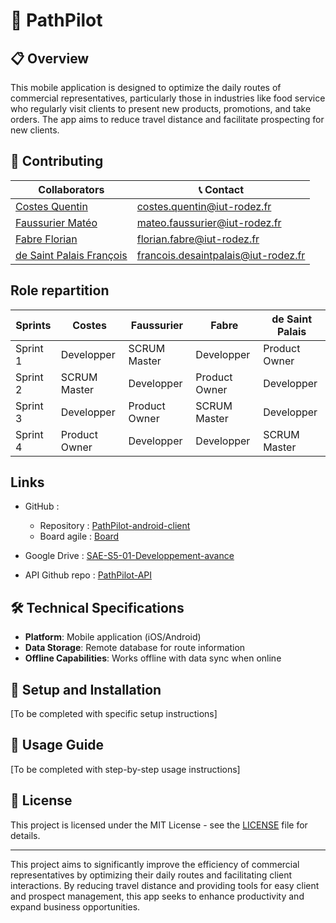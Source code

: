 # 💼 PathPilot

## 📋 Overview

This mobile application is designed to optimize the daily routes of commercial representatives, particularly those in industries like food service who regularly visit clients to present new products, promotions, and take orders. The app aims to reduce travel distance and facilitate prospecting for new clients.

## 🤝 Contributing

|                        Collaborators                     |             📞 Contact             |
|----------------------------------------------------------|-------------------------------------|
|[Costes Quentin](https://github.com/quentinformatique)    | costes.quentin@iut-rodez.fr         |
|[Faussurier Matéo](https://github.com/mateofsr)           | mateo.faussurier@iut-rodez.fr       |
|[Fabre Florian](https://github.com/Odonata971)            | florian.fabre@iut-rodez.fr          |
|[de Saint Palais François](https://github.com/Francois389)| francois.desaintpalais@iut-rodez.fr |

## Role repartition

| Sprints   | Costes        | Faussurier    | Fabre         | de Saint Palais |
|-----------|---------------|---------------|---------------|-----------------|
| Sprint 1  | Developper    | SCRUM Master  | Developper    | Product Owner   |
| Sprint 2  | SCRUM Master  | Developper    | Product Owner | Developper      |
| Sprint 3  | Developper    | Product Owner | SCRUM Master  | Developper      |
| Sprint 4  | Product Owner | Developper    | Developper    | SCRUM Master    |

## Links

- GitHub :
  - Repository : [PathPilot-android-client](https://github.com/SAE-S5-01-Developpement-avance/PathPilot-android-client)
  - Board agile : [Board](https://github.com/orgs/SAE-S5-01-Developpement-avance/projects/1)
- Google Drive : [SAE-S5-01-Developpement-avance](https://drive.google.com/drive/u/1/folders/0ACI0BAahVIUVUk9PVA)

- API Github repo : [PathPilot-API](https://github.com/orgs/SAE-S5-01-Developpement-avance/PathPilot-API)

## 🛠️ Technical Specifications

- **Platform**: Mobile application (iOS/Android)
- **Data Storage**: Remote database for route information
- **Offline Capabilities**: Works offline with data sync when online

## 🚀 Setup and Installation

[To be completed with specific setup instructions]

## 📘 Usage Guide

[To be completed with step-by-step usage instructions]

## 📄 License

This project is licensed under the MIT License - see the [LICENSE](LICENSE) file for details.

---

This project aims to significantly improve the efficiency of commercial representatives by optimizing their daily routes and facilitating client interactions. By reducing travel distance and providing tools for easy client and prospect management, this app seeks to enhance productivity and expand business opportunities.
